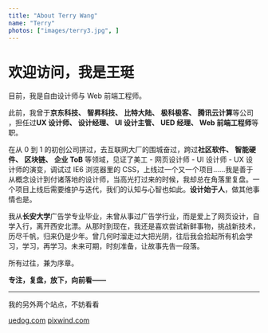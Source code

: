 ```yaml
---
title: "About Terry Wang"
name: "Terry"
photos: ["images/terry3.jpg", ]
---
```

# 欢迎访问，我是王珽

目前，我是自由设计师与 Web 前端工程师。

此前，我曾于**京东科技、** **智昇科技、** **比特大陆、** **极科极客、** **腾讯云计算**等公司 ，担任过**UX 设计师、** **设计经理、** **UI 设计主管、** **UED 经理、** **Web 前端工程师**等职。

在从 0 到 1 的初创公司拼过，去互联网大厂的围城奋过，跨过**社区软件、** **智能硬件、** **区块链、** **企业 ToB** 等领域，见证了美工 - 网页设计师 - UI 设计师 - UX 设计师的演变，调试过 IE6 浏览器里的 CSS，上线过一个又一个项目……我是善于从概念设计到付诸落地的设计师，当高光打过来的时候，我却总在角落里复盘。一个项目上线后需要维护与迭代，我们的认知与心智也如此。**设计始于人**，做其他事情也是。

我从**长安大学**广告学专业毕业，未曾从事过广告学行业，而是爱上了网页设计，自学入行，离开西安北漂。从那时到现在，我还是喜欢尝试新鲜事物，挑战新技术，历尽千帆，归来仍是少年。曾几何时溜走过大把光阴，往后我会拾起所有机会学习，学习，再学习。未来可期，时刻准备，让故事先告一段落。

所有过往，兼为序章。

**专注，复盘，放下，向前看——**

---

我的另外两个站点，不妨看看

[uedog.com](https://uedog.com) [pixwind.com](https://pixwind.com)




